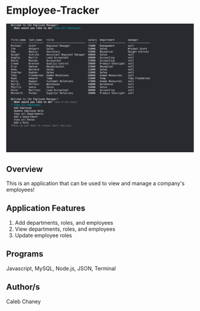 # Employee-Tracker
![](https://github.com/Cachamoe/Employee-Tracker/blob/main/Assets/Screen%20Shot%202020-10-27%20at%204.20.24%20PM.png)
## Overview
This is an application that can be used to view and manage a company's employees!

## Application Features
1) Add departments, roles, and employees
2) View departments, roles, and employees
3) Update employee roles

## Programs 
Javascript, MySQL, Node.js, JSON, Terminal

## Author/s
Caleb Chaney
